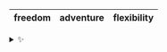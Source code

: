 | freedom | adventure | flexibility |
| :-----: | :-------: | :---------: |

<details>
  <summary>✨</summary>
  These words are chosen at random each day. New words will appear here tomorrow morning.
</details>